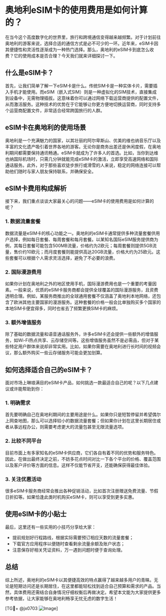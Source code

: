# 奥地利eSIM卡的使用费用是如何计算的？

在当今这个高度数字化的世界里，旅行和跨境通信变得越来越频繁。对于计划前往奥地利的游客来说，选择合适的通信方式是必不可少的一环。近年来，eSIM卡因其便捷性和灵活性逐渐成为一种热门选择。那么，奥地利的eSIM卡到底怎么收费？它的使用成本是否合理？今天我们就来详细探讨一下。

## 什么是eSIM卡？

首先，让我们简单了解一下eSIM卡是什么。传统SIM卡是一种实体卡片，需要插入手机才能使用。而eSIM（嵌入式SIM）则是一种虚拟化的SIM技术，直接集成到设备中，无需物理插拔。这意味着你可以通过网络下载运营商提供的配置文件，从而激活服务。这种技术的优势在于它能够让你更方便地切换运营商，同时支持多个运营商配置文件，非常适合经常跨国旅行的人群。

## eSIM卡在奥地利的使用场景

奥地利是一个充满魅力的国家，以其壮丽的阿尔卑斯山、优美的维也纳音乐厅以及丰富的文化遗产吸引着世界各地的游客。无论你是商务出差还是休闲度假，在奥地利期间都需要保持通讯畅通。eSIM卡就成为了许多人的首选。比如，当你到达维也纳国际机场时，只需几分钟就能完成eSIM卡的激活，立即享受高速网络和国际通话服务。此外，对于那些喜欢徒步旅行或滑雪的人来说，稳定的网络连接可以帮助他们随时与家人朋友保持联系，并确保安全。

## eSIM卡费用构成解析

接下来，我们重点谈谈大家最关心的问题——eSIM卡的使用费用是如何计算的呢？

### 1. 数据流量套餐

数据流量是eSIM卡的核心功能之一。奥地利的eSIM卡通常提供多种流量套餐供用户选择，例如每日套餐、每周套餐和每月套餐。以某知名国际eSIM服务提供商为例，其每日套餐可能包含500MB流量，价格约为2欧元；每周套餐则提供5GB流量，售价约10欧元；而月度套餐则能提供高达20GB流量，价格大约为25欧元。这些套餐可以根据个人需求灵活选择，避免了不必要的浪费。

### 2. 国际漫游费用

如果你计划在奥地利之外的地区使用手机，国际漫游费用也是一个重要的考量因素。一般来说，优质的eSIM卡服务商都会提供全球覆盖的国际漫游服务，且资费透明合理。例如，某服务商推出的全球通用套餐不仅涵盖了奥地利本地网络，还包含了欧洲其他主要国家的漫游服务。这种套餐的价格一般会比单独购买多个国家的本地SIM卡便宜得多，同时也省去了频繁更换SIM卡的麻烦。

### 3. 额外增值服务

除了基础的数据流量和语音通话服务外，许多eSIM卡还会提供一些额外的增值服务，如Wi-Fi热点共享、云存储空间等。这些增值服务虽然不是必需品，但对于某些特定用户群体来说却非常实用。比如，如果你需要在奥地利进行长时间的视频会议，那么额外购买一些云存储服务可能会更加划算。

## 如何选择适合自己的eSIM卡？

面对市场上琳琅满目的eSIM卡产品，如何挑选一款最适合自己的呢？以下几点建议或许能帮助到你：

### 1. 明确需求

首先要明确自己在奥地利期间的主要用途是什么。如果你只是短暂停留并希望偶尔上网查地图，那么可以选择较小的数据流量套餐；但如果你计划在这里长期居住或者从事远程办公，则需要考虑更大的流量包甚至无限流量选项。

### 2. 比较不同平台

目前市面上有多家知名的eSIM卡供应商，它们各自有着不同的优势和服务特色。因此，在做出最终决定之前，不妨多花点时间对比一下各个平台的价格、覆盖范围以及客户评价等方面的信息。这样不仅能节省开支，还能确保获得最佳体验。

### 3. 关注优惠活动

很多eSIM卡服务商经常会推出各种促销活动，比如首次注册赠送免费流量、节假日折扣等。如果恰逢此类时机购买eSIM卡，则可以享受到更多实惠。

## 使用eSIM卡的小贴士

最后，这里还有一些实用的小技巧分享给大家：

- 提前规划好行程路线，根据实际需要预订相应天数的流量套餐；
- 下载官方应用程序以便随时查看剩余流量余额及账户状态；
- 注意保存好相关凭证资料，万一遇到问题时便于查询处理。

## 总结

综上所述，奥地利的eSIM卡以其便捷高效的特点赢得了越来越多用户的青睐。无论是短期访问还是长期居住，在这里都能轻松找到适合自己预算和需求的产品。当然，具体费用还需结合自身情况仔细权衡后再做决定。希望本文能为大家提供更多参考依据，让大家能够在奥地利畅享无忧无虑的数字生活！

[TG💪+ @jx0703 ![Image](https://github.com/user-attachments/assets/dbca1d08-cadb-493c-b0ec-ad6f7a83f270)]